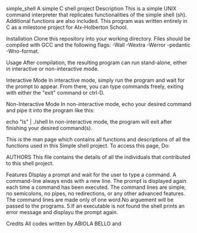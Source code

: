 simple_shell
A simple C shell project
Description
This is a simple UNIX command interpreter that replicates functionalities of the simple shell (sh). Additional functions are also included. This program was written entirely in C as a milestone project for Alx-Holberton School.

Installation
Clone this repository into your working directory. Files should be compiled with GCC and the following flags: -Wall -Wextra -Werror -pedantic -Wno-format.

Usage
After compilation, the resulting program can run stand-alone, either in interactive or non-interactive mode.

Interactive Mode
In interactive mode, simply run the program and wait for the prompt to appear. From there, you can type commands freely, exiting with either the "exit" command or ctrl-D.

Non-Interactive Mode
In non-interactive mode, echo your desired command and pipe it into the program like this:

echo "ls" | ./shell In non-interactive mode, the program will exit after finishing your desired command(s).

This is the man page which contains all functions and descriptions of all the functions used in this Simple shell project. To access this page, Do:

AUTHORS
This file contains the details of all the individuals that contributed to this shell project.

Features
DIsplay a prompt and wait for the user to type a command. A command-line always ends with a new line.
The prompt is displayed again each time a command has been executed.
The command lines are simple, no semicolons, no pipes, no redirections, or any other advanced features.
The command lines are made only of one word.No arguement will be passed to the programs. 5.If an executable is not found the shell prints an error message and displayu the prompt again.

Credits
All codes written by ABIOLA BELLO and 
